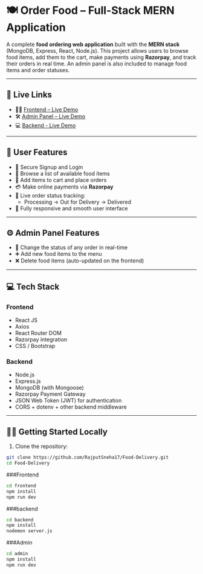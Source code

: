 # 🍽️ Order Food – Full-Stack MERN Application

A complete **food ordering web application** built with the **MERN stack** (MongoDB, Express, React, Node.js). This project allows users to browse food items, add them to the cart, make payments using **Razorpay**, and track their orders in real time. An admin panel is also included to manage food items and order statuses.

---

## 🔗 Live Links

- 🧑‍🍳 [Frontend – Live Demo](https://food-delivery-ten-mocha.vercel.app/)  
- 🛠️ [Admin Panel – Live Demo](https://food-delivery-gz9p.vercel.app/)  
- 💻 [Backend - Live Demo ](https://find-hotels-o82u.onrender.com/)

---

## 🔐 User Features

- 🔑 Secure Signup and Login
- 🍔 Browse a list of available food items
- 🛒 Add items to cart and place orders
- 💳 Make online payments via **Razorpay**
- 🔄 Live order status tracking:  
  - Processing → Out for Delivery → Delivered
- 📱 Fully responsive and smooth user interface

---

## ⚙️ Admin Panel Features

- 🔄 Change the status of any order in real-time  
- ➕ Add new food items to the menu  
- ❌ Delete food items (auto-updated on the frontend)

---

## 💻 Tech Stack

### **Frontend**
- React JS  
- Axios  
- React Router DOM  
- Razorpay integration  
- CSS / Bootstrap

### **Backend**
- Node.js  
- Express.js  
- MongoDB (with Mongoose)  
- Razorpay Payment Gateway  
- JSON Web Token (JWT) for authentication  
- CORS + dotenv + other backend middleware

---

## 🧑‍💻 Getting Started Locally

1. Clone the repository:

```bash
git clone https://github.com/RajputSneha17/Food-Delivery.git
cd Food-Delivery
```

###Frontend

```bash
cd frontend 
npm install
npm run dev
```

###backend
```bash
cd backend
npm install 
nodemon server.js
```

###Admin
```bash
cd admin
npm install
npm run dev
